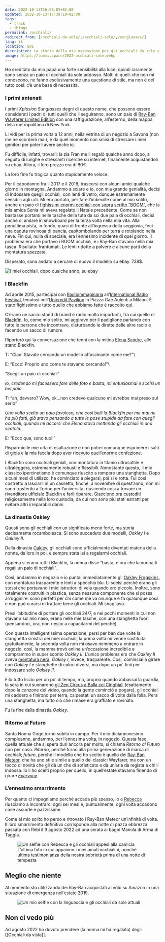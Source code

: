 ```yaml
---
date: 2022-10-13T16:59:05+02:00
updated: 2022-10-13T17:39:19+02:00
tags:
  - track
  - things
permalink: /occhiali/
redirect_from: [/occhiali-da-sole/,/occhiali-sole/,/sunglasses/]
lang: it
location: BDL
description: La storia della mia ossessione per gli occhiali da sole e tutti i paia che ho utilizzato finora.
image: https://tommi.space/2022-occhiali-sole.webp
---
```


Ho ereditato da mio papà una forte sensibilità alla luce, quindi raramente sono senza un paio di occhiali da sole addosso. Molti di quelli che non mi conoscono, ne fanno esclusivamente una questione di stile, ma non è del tutto così: c’è una base di necessità.

### I primi antenati

I primi <cite>Xplosion Sunglasses</cite> degni di questo nome, che possono essere considerati i padri di tutti quelli che li seguiranno, sono un paio di [Ray-Ban Wayfarer Limited Edition](https://nitrolicious.com/wp-content/uploads/2010/06/RB-2140-1033.jpg 'Ray-Ban Wayfarar Limited Edition') con una raffigurazione, all’esterno, della mappa della metropolitana di New York.

Li vidi per la prima volta a 12 anni, nella vetrina di un negozio a Savona (non me ne scorderò mai), e da quel momento non smisi di stressare i miei genitori per poterli avere anche io.

Fu difficile, infatti, trovarli: la zia Fran me li regalò qualche anno dopo, a seguito di lunghe e stressanti ricerche su internet, finalmente acquistandoli su ebay. Allora, il loro prezzo era di 80€.

La loro fine fu tragica quanto stupidamente veloce.

Per il capodanno fra il 2017 e il 2018, trascorsi con alcuni amici qualche giorno in montagna. Andammo a sciare e io, con mia grande genialità, decisi di indossare quegli occhiali, con lenti di vetro, dunque estremamente sensibili agli urti. Mi ero portato, per fare l’imbecille come al mio solito, anche un paio di [fighissimi enormi occhiali con sopra scritto “BOOM”](http://mypartyshoponline.com/image/cache/data/boom%20eye%20glass-800x800-0.jpg), che la mia amica Sonia mi aveva regalato il Natale precedente. Come se non bastasse portarsi nelle tasche della tuta da sci due paia di occhiali, decisi anche di andare in snowboard per la terza volta nella mia vita. Alla penultima pista, in fondo, quasi di fronte all’ingresso della seggiovia, feci una caduta rovinosa di pancia, capitombolando per terra e rotolando nella neve. Fin qui, nulla di speciale, era l’ennesimo incidente di quel giorno. Il problema era che portavo i BOOM occhiali, e i Ray-Ban stavano nella mia tasca. Risultato: frantumati. Le lenti ridotte a polvere e alcune parti della montatura spezzate.

Disperato, sono andato a cercare di nuovo il modello su ebay. 738$.

![I miei occhiali, dopo qualche anno, su ebay](/2018-01-07-broken-sunglasses.jpg 'I miei occhiali, dopo qualche anno, su ebay')

### I Blackfin

Ad aprile 2015, partecipai con [Radioimmaginaria](/cose#radioimmaginaria) all’[International Radio Festival](https://www.facebook.com/irfradiofest/), tenutosi nell’[Unicredit Pavilion](https://it.wikipedia.org/wiki/IBM_Studios) in Piazza Gae Aulenti a Milano. È stato fighissimo e tutto quello che abbiamo fatto è raccolto [qui](/tutto#radioimmaginaria).

C’erano un sacco stand di brand e radio molto importanti, fra cui quello di [Blackfin](https://blackfin.eu 'Sito ufficiale Blackfin'). Io, come mio solito, mi aggiravo per il padiglione parlando con tutte le persone che incontravo, disturbando le dirette delle altre radio e facendo un sacco di rumore.

Riporterò qui la conversazione che tenni con la mitica [Elena Sandre](https://facebook.com/elena.sandre.9 'Profilo Facebook di Elena Sandrè'), allo stand Blackfin.

T: <q>Ciao! Stavate cercando un modello affascinante come me?</q>\

E: <q>Ecco! Proprio uno come te stavamo cercando!</q>\

<q>Scegli un paio di occhiali</q>

*Io, credendo mi facessero fare delle foto e basta, mi entusiasmai e scelsi un bel paio.*

T: <q>ah, davvero? Wow, ok…non credevo qualcuno mi avrebbe mai preso sul serio</q>

*Una volta scelto un paio favoloso, che così belli la Blackfin per me mai ne ha più fatti, già stavo pensando a tutte le pose stupide da fare con quegli occhiali, quando mi accorsi che Elena stava mettendo gli occhiali in una scatola.*

E: <q>Ecco qua, sono tuoi!</q>

Risparmio le mie urla di esaltazione e non potrei comunque esprimere i salti di gioia e la mia faccia dopo aver ricevuto quell’enorme confezione.

I Blackfin sono occhiali geniali, con montatura in titanio ultrasottile e ultraleggera, estremamente robusti e flessibili. Nonostante questo, il mio classico ipercinetismo è comunque riuscito a rompere una stanghetta. Dopo alcuni mesi di utilizzo, ha cominciato a piegarsi, poi si è rotta. Fui così costretto a lasciarli in un cassetto, finché, a novembre di quest’anno, non mi sono trasferito a Torino per l’università, riuscendo così a trovare un rivenditore ufficiale Blackfin e farli riparare. Giacciono ora custoditi religiosamente nella loro custodia, da cui non sono più stati estratti per evitare altri irreparabili danni.

### La dinastia Oakley

Questi sono gli occhiali con un significato meno forte, ma storia decisamente rocambolesca. Si sono succeduto due modelli, *Oakley I* e *Oakley II*.

Dalla dinastia [Oakley](https://oakley.com), gli occhiali sono ufficialmente diventati materia della nonna, da loro in poi, è sempre stata lei a regalarmi occhiali.

Appena si erano rotti i Blackfin, la nonna disse <q>basta, è ora che la nonna ti regali un paio di occhiali</q>.

Così, andammo in negozio e io puntai immediatamente gli [Oakley Frogskins](https://oakley.com/en-ie/product/W0OO9013?variant=888392327024), con montatura trasparente e lenti a specchio blu. Li scelsi perché erano gli stessi che portavano i miei istruttori di vela quando ero piccolo. Inoltre, sono totalmente costruiti in plastica, senza nessuna componente che si possa arrugginire: sono perfetti per chi come me va ovunque e fa qualunque cosa e non può curarsi di trattare bene gli occhiali. Mi sbagliavo.

Presi l’abitudine di portare gli occhiali 24/7, e nei pochi momenti in cui non stavano sul mio naso, erano nelle mie tasche, con una stanghetta fuori (pensandoci, ora, non riesco a capacitarmi del perché).

Con questa intelligentissima operazione, persi per ben due volte la stanghetta sinistra dei miei occhiali, la prima volta mi venne sostituita gratuitamente, la seconda volta non mi osavo nemmeno a entrare in negozio, così, la mamma trovò online un’occasione incredibile e comprammo in super sconto *Oakley II*. L’unico problema era che *Oakley II* aveva [montatura nera](https://oakley.com/en-ie/product/W0OO9013?variant=888392454690), *Oakley I*, invece, trasparente. Così, cominciai a girare con *Oakley I* e stanghette di colori diversi, ma dopo un po’ finii per indossare solo *Oakley II*.

Filò tutto liscio per un po’ di tempo, ma, proprio quando abbassai la guardia, la sera in cui suonarono [gli Zen Circus a Balla coi Cinghiali](https://ballacoicinghiali.com/lanostrastoria/#dfd-heading-620180ea9df99 'Balla coi Cinghiali 2018') (esattamente dopo la canzone del video, quando la gente cominciò a pogare), gli occhiali mi caddero e finirono per terra, calpestati un sacco di volte dalla folla. Persi una stanghetta, ma tutto ciò che rimase era graffiato e rovinato.

Fu la fine della dinastia *Oakley*.

### Ritorno al Futuro

Santa Nonna Gogò tornò subito in campo. Per il mio diciannovesimo compleanno, andammo, per l’ennesima volta, in negozio. Questa fase, quella attuale che si spera duri ancora per molto, si chiama *Ritorno al Futuro* non per caso. *Ritorno*, perché torno alla prima generazione di marca di occhiali; *futuro*, perché il modello che ho scelto è quello dei [Ray-Ban Meteor](https://ray-ban.com/italy/occhiali-da-sole/RB2168%20UNISEX%20008-meteor%20classic-nero/8053672994674?category_Id=1687953), che ha uno stile simile a quello dei classici Wayfarer, ma con un tocco di novità che gli dà un che di sofisticato e dà un’aria da regista a chi li indossa. Io li ho scelti proprio per quello, in quell’estate stavamo finendo di girare [*Everyone*](/everyone-it).

### L’ennesimo smarrimento

Per quanto ci impegniamo perché accada più spesso, io e [Rebecca](https://instagram.com/bruschettaarebeccaa 'Rebecca Bruschetta su Instagram') riusciamo a incontrarci ogni sei mesi e, puntualmente, ogni volta accadono cose assurde e pazzissime.

Come al mio solito ho perso e ritrovato i Ray-Ban Meteor un’infinità di volte. Il loro smarrimento definitivo corrisponde alla notte di pazza ebbrezza passata con Rebi il <time datetime='2022-08-09'>9 agosto 2022</time> ad una serata ai bagni Manola di Arma di Taggia.

<figure>
	<img src='/rebi-smarrimento.webp' alt='Un selfie con Rebecca e gli occhiali appesi alla camicia'>
	<figcaption>L’ultima foto in cui appaiono i miei amati occhialini, nonché ultima testimonianza della nostra sobrietà prima di una notte di tempesta</figcaption>
</figure>

## Meglio che niente

Al momento sto utilizzando dei Ray-Ban acquistati al volo su Amazon in una situazione di emergenza nell’estate 2019.

<figure>
	<img src='/2022-occhiali-sole.webp' alt='Un mio selfie con la linguaccia e gli occhiali da sole attuali'>
</figure>

## Non ci vedo più

Ad agosto 2022 ho dovuto prendere (la nonna mi ha regalato) degli [[Occhiali da vista]].
